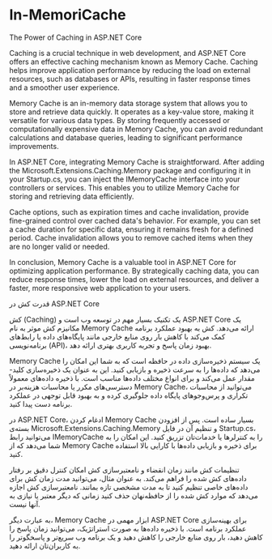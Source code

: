 # In-MemoriCache
The Power of Caching in ASP.NET Core

Caching is a crucial technique in web development, and ASP.NET Core offers an effective caching mechanism known as Memory Cache. Caching helps improve application performance by reducing the load on external resources, such as databases or APIs, resulting in faster response times and a smoother user experience.

Memory Cache is an in-memory data storage system that allows you to store and retrieve data quickly. It operates as a key-value store, making it versatile for various data types. By storing frequently accessed or computationally expensive data in Memory Cache, you can avoid redundant calculations and database queries, leading to significant performance improvements.

In ASP.NET Core, integrating Memory Cache is straightforward. After adding the Microsoft.Extensions.Caching.Memory package and configuring it in your Startup.cs, you can inject the IMemoryCache interface into your controllers or services. This enables you to utilize Memory Cache for storing and retrieving data efficiently.

Cache options, such as expiration times and cache invalidation, provide fine-grained control over cached data's behavior. For example, you can set a cache duration for specific data, ensuring it remains fresh for a defined period. Cache invalidation allows you to remove cached items when they are no longer valid or needed.

In conclusion, Memory Cache is a valuable tool in ASP.NET Core for optimizing application performance. By strategically caching data, you can reduce response times, lower the load on external resources, and deliver a faster, more responsive web application to your users.




قدرت کش در ASP.NET Core

کش (Caching) یک تکنیک بسیار مهم در توسعه وب است و ASP.NET Core یک مکانیزم کش موثر به نام Memory Cache ارائه می‌دهد. کش به بهبود عملکرد برنامه کمک می‌کند با کاهش بار روی منابع خارجی مانند پایگاه‌های داده یا رابط‌های برنامه‌نویسی (API)، بهبود زمان پاسخ و تجربه کاربری بهتری ارائه دهد.

Memory Cache یک سیستم ذخیره‌سازی داده در حافظه است که به شما این امکان را می‌دهد که داده‌ها را به سرعت ذخیره و بازیابی کنید. این به عنوان یک ذخیره‌سازی کلید-مقدار عمل می‌کند و برای انواع مختلف داده‌ها مناسب است. با ذخیره داده‌های معمولاً دسترسی‌های مکرر یا محاسبات هزینه‌بر در Memory Cache، می‌توانید از محاسبات تکراری و پرس‌وجوهای پایگاه داده جلوگیری کرده و به بهبود قابل توجهی در عملکرد برنامه دست پیدا کنید.

در ASP.NET Core، ادغام کردن Memory Cache بسیار ساده است. پس از افزودن بسته‌ی Microsoft.Extensions.Caching.Memory و تنظیم آن در فایل Startup.cs، می‌توانید رابط IMemoryCache را به کنترلرها یا خدمات‌تان تزریق کنید. این امکان را به شما می‌دهد که از Memory Cache برای ذخیره و بازیابی داده‌ها با کارایی بالا استفاده کنید.

تنظیمات کش مانند زمان انقضاء و نامعتبرسازی کش امکان کنترل دقیق بر رفتار داده‌های کش شده را فراهم می‌کند. به عنوان مثال، می‌توانید مدت زمان کش برای داده‌های خاصی تنظیم کنید تا به مدت مشخصی تازه بمانند. نامعتبرسازی کش اجازه می‌دهد که موارد کش شده را از حافظه‌نهان حذف کنید زمانی که دیگر معتبر یا نیازی به آنها نیست.

به عبارت دیگر، Memory Cache ابزار مهمی در ASP.NET Core برای بهینه‌سازی عملکرد برنامه است. با ذخیره داده‌ها به صورت استراتژیک، می‌توانید زمان پاسخ را کاهش دهید، بار روی منابع خارجی را کاهش دهید و یک برنامه وب سریع‌تر و پاسخگوتر را به کاربران‌تان ارائه دهید.
